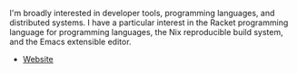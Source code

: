 I'm broadly interested in developer tools, programming languages, and distributed systems. I have a particular interest in the Racket programming language for programming languages, the Nix reproducible build system, and the Emacs extensible editor.

* [Website](https://priime.dev)
